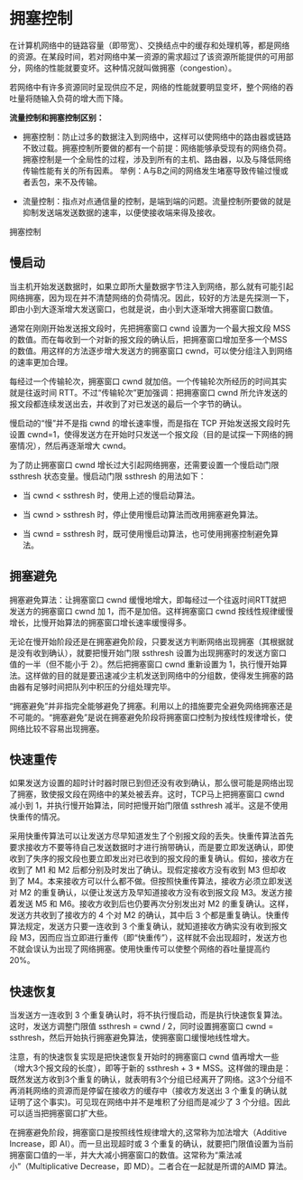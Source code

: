 # 拥塞控制

在计算机网络中的链路容量（即带宽）、交换结点中的缓存和处理机等，都是网络的资源。在某段时间，若对网络中某一资源的需求超过了该资源所能提供的可用部分，网络的性能就要变坏。这种情况就叫做拥塞（congestion）。

若网络中有许多资源同时呈现供应不足，网络的性能就要明显变坏，整个网络的吞吐量将随输入负荷的增大而下降。

**流量控制和拥塞控制区别：**

* 拥塞控制：防止过多的数据注入到网络中，这样可以使网络中的路由器或链路不致过载。拥塞控制所要做的都有一个前提：网络能够承受现有的网络负荷。拥塞控制是一个全局性的过程，涉及到所有的主机、路由器，以及与降低网络传输性能有关的所有因素。
    举例：A与B之间的网络发生堵塞导致传输过慢或者丢包，来不及传输。

* 流量控制：指点对点通信量的控制，是端到端的问题。流量控制所要做的就是抑制发送端发送数据的速率，以便使接收端来得及接收。

拥塞控制

## 慢启动

当主机开始发送数据时，如果立即所大量数据字节注入到网络，那么就有可能引起网络拥塞，因为现在并不清楚网络的负荷情况。因此，较好的方法是先探测一下，即由小到大逐渐增大发送窗口，也就是说，由小到大逐渐增大拥塞窗口数值。

通常在刚刚开始发送报文段时，先把拥塞窗口 cwnd 设置为一个最大报文段 MSS 的数值。而在每收到一个对新的报文段的确认后，把拥塞窗口增加至多一个MSS的数值。用这样的方法逐步增大发送方的拥塞窗口 cwnd，可以使分组注入到网络的速率更加合理。

每经过一个传输轮次，拥塞窗口 cwnd 就加倍。一个传输轮次所经历的时间其实就是往返时间 RTT。不过“传输轮次”更加强调：把拥塞窗口 cwnd 所允许发送的报文段都连续发送出去，并收到了对已发送的最后一个字节的确认。

慢启动的“慢”并不是指 cwnd 的增长速率慢，而是指在 TCP 开始发送报文段时先设置 cwnd=1，使得发送方在开始时只发送一个报文段（目的是试探一下网络的拥塞情况），然后再逐渐增大 cwnd。

为了防止拥塞窗口 cwnd 增长过大引起网络拥塞，还需要设置一个慢启动门限 ssthresh 状态变量。慢启动门限 ssthresh 的用法如下：

* 当 cwnd < ssthresh 时，使用上述的慢启动算法。

* 当 cwnd > ssthresh 时，停止使用慢启动算法而改用拥塞避免算法。

* 当 cwnd = ssthresh 时，既可使用慢启动算法，也可使用拥塞控制避免算法。

## 拥塞避免

拥塞避免算法：让拥塞窗口 cwnd 缓慢地增大，即每经过一个往返时间RTT就把发送方的拥塞窗口 cwnd 加 1，而不是加倍。这样拥塞窗口 cwnd 按线性规律缓慢增长，比慢开始算法的拥塞窗口增长速率缓慢得多。

无论在慢开始阶段还是在拥塞避免阶段，只要发送方判断网络出现拥塞（其根据就是没有收到确认），就要把慢开始门限 ssthresh 设置为出现拥塞时的发送方窗口值的一半（但不能小于 2）。然后把拥塞窗口 cwnd 重新设置为 1，执行慢开始算法。这样做的目的就是要迅速减少主机发送到网络中的分组数，使得发生拥塞的路由器有足够时间把队列中积压的分组处理完毕。

“拥塞避免”并非指完全能够避免了拥塞。利用以上的措施要完全避免网络拥塞还是不可能的。“拥塞避免”是说在拥塞避免阶段将拥塞窗口控制为按线性规律增长，使网络比较不容易出现拥塞。

## 快速重传

如果发送方设置的超时计时器时限已到但还没有收到确认，那么很可能是网络出现了拥塞，致使报文段在网络中的某处被丢弃。这时，TCP马上把拥塞窗口 cwnd 减小到 1，并执行慢开始算法，同时把慢开始门限值 ssthresh 减半。这是不使用快重传的情况。

采用快重传算法可以让发送方尽早知道发生了个别报文段的丢失。快重传算法首先要求接收方不要等待自己发送数据时才进行捎带确认，而是要立即发送确认，即使收到了失序的报文段也要立即发出对已收到的报文段的重复确认。假如，接收方在收到了 M1 和 M2 后都分别及时发出了确认。现假定接收方没有收到 M3 但却收到了 M4。本来接收方可以什么都不做。但按照快重传算法，接收方必须立即发送对 M2 的重复确认，以便让发送方及早知道接收方没有收到报文段 M3。发送方接着发送 M5 和 M6。接收方收到后也仍要再次分别发出对 M2 的重复确认。这样，发送方共收到了接收方的 4 个对 M2 的确认，其中后 3 个都是重复确认。快重传算法规定，发送方只要一连收到 3 个重复确认，就知道接收方确实没有收到报文段 M3，因而应当立即进行重传（即“快重传”），这样就不会出现超时，发送方也不就会误认为出现了网络拥塞。使用快重传可以使整个网络的吞吐量提高约20%。

## 快速恢复

当发送方一连收到 3 个重复确认时，将不执行慢启动，而是执行快速恢复算法。这时，发送方调整门限值 ssthresh = cwnd / 2，同时设置拥塞窗口 cwnd = ssthresh，然后开始执行拥塞避免算法，使拥塞窗口缓慢地线性增大。

注意，有的快速恢复实现是把快速恢复开始时的拥塞窗口 cwnd 值再增大一些（增大3个报文段的长度），即等于新的 ssthresh + 3 * MSS。这样做的理由是：既然发送方收到3个重复的确认，就表明有3个分组已经离开了网络。这3个分组不再消耗网络的资源而是停留在接收方的缓存中（接收方发送出 3 个重复的确认就证明了这个事实)。可见现在网络中并不是堆积了分组而是减少了 3 个分组。因此可以适当把拥塞窗口扩大些。

在拥塞避免阶段，拥塞窗口是按照线性规律增大的,这常称为加法增大（Additive Increase，即 AI）。而一旦出现超时或 3 个重复的确认，就要把门限值设置为当前拥塞窗口值的一半，并大大减小拥塞窗口的数值。这常称为“乘法减小”（Multiplicative Decrease，即 MD）。二者合在一起就是所谓的AIMD 算法。
